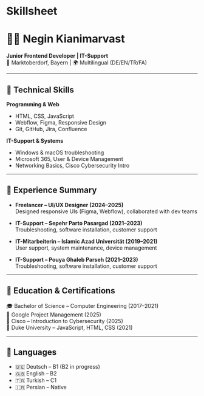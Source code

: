# Skillsheet
# 👩‍💻 Negin Kianimarvast  

**Junior Frontend Developer | IT-Support**  
📍 Marktoberdorf, Bayern | 🌍 Multilingual (DE/EN/TR/FA)  

---

## 🔹 Technical Skills  

**Programming & Web**  
- HTML, CSS, JavaScript  
- Webflow, Figma, Responsive Design  
- Git, GitHub, Jira, Confluence  

**IT-Support & Systems**  
- Windows & macOS troubleshooting  
- Microsoft 365, User & Device Management  
- Networking Basics, Cisco Cybersecurity Intro  

---

## 🔹 Experience Summary  

- **Freelancer – UI/UX Designer (2024–2025)**  
  Designed responsive UIs (Figma, Webflow), collaborated with dev teams  

- **IT-Support – Sepehr Parto Pasargad (2021–2023)**  
  Troubleshooting, software installation, customer support  

- **IT-Mitarbeiterin – Islamic Azad Universität (2019–2021)**  
  User support, system maintenance, device management  

- **IT-Support – Pouya Ghaleb Parseh (2021–2023)**  
  Troubleshooting, software installation, customer support 
---

## 🔹 Education & Certifications  

🎓 Bachelor of Science – Computer Engineering (2017–2021)  
📜 Google Project Management (2025)  
📜 Cisco – Introduction to Cybersecurity (2025)  
📜 Duke University – JavaScript, HTML, CSS (2021)  

---

## 🔹 Languages  

- 🇩🇪 Deutsch – B1 (B2 in progress)  
- 🇬🇧 English – B2  
- 🇹🇷 Turkish – C1  
- 🇮🇷 Persian – Native  

